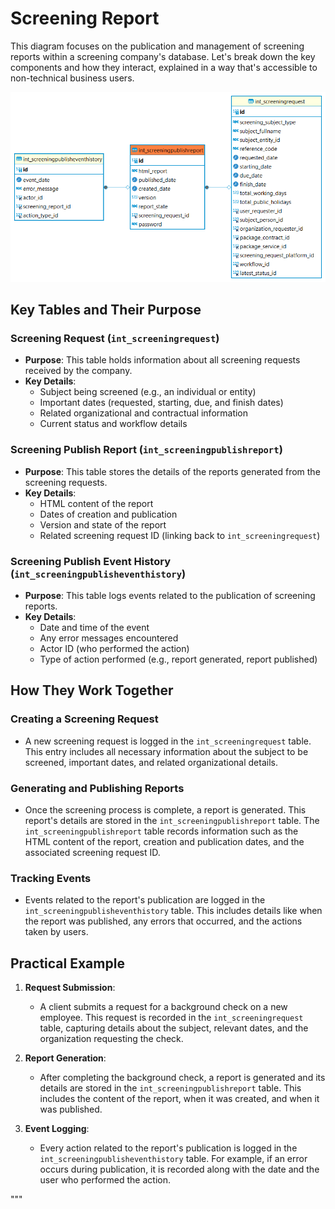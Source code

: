 # Screening Report

This diagram focuses on the publication and management of screening reports within a screening company's database. Let's break down the key components and how they interact, explained in a way that's accessible to non-technical business users.

![alt text](<../../../../../static/img/prismaenterprise - int_screeningpublishreport.png>)

## Key Tables and Their Purpose

### Screening Request (`int_screeningrequest`)

- **Purpose**: This table holds information about all screening requests received by the company.
- **Key Details**:
  - Subject being screened (e.g., an individual or entity)
  - Important dates (requested, starting, due, and finish dates)
  - Related organizational and contractual information
  - Current status and workflow details

### Screening Publish Report (`int_screeningpublishreport`)

- **Purpose**: This table stores the details of the reports generated from the screening requests.
- **Key Details**:
  - HTML content of the report
  - Dates of creation and publication
  - Version and state of the report
  - Related screening request ID (linking back to `int_screeningrequest`)

### Screening Publish Event History (`int_screeningpublisheventhistory`)

- **Purpose**: This table logs events related to the publication of screening reports.
- **Key Details**:
  - Date and time of the event
  - Any error messages encountered
  - Actor ID (who performed the action)
  - Type of action performed (e.g., report generated, report published)

## How They Work Together

### Creating a Screening Request

- A new screening request is logged in the `int_screeningrequest` table. This entry includes all necessary information about the subject to be screened, important dates, and related organizational details.

### Generating and Publishing Reports

- Once the screening process is complete, a report is generated. This report's details are stored in the `int_screeningpublishreport` table. The `int_screeningpublishreport` table records information such as the HTML content of the report, creation and publication dates, and the associated screening request ID.

### Tracking Events

- Events related to the report's publication are logged in the `int_screeningpublisheventhistory` table. This includes details like when the report was published, any errors that occurred, and the actions taken by users.

## Practical Example

1. **Request Submission**:

   - A client submits a request for a background check on a new employee. This request is recorded in the `int_screeningrequest` table, capturing details about the subject, relevant dates, and the organization requesting the check.

2. **Report Generation**:

   - After completing the background check, a report is generated and its details are stored in the `int_screeningpublishreport` table. This includes the content of the report, when it was created, and when it was published.

3. **Event Logging**:
   - Every action related to the report's publication is logged in the `int_screeningpublisheventhistory` table. For example, if an error occurs during publication, it is recorded along with the date and the user who performed the action.

"""

